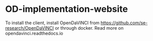 # OD-implementation-website

To install the client, install OpenDaVINCI from https://github.com/se-research/OpenDaVINCI or through docker.
Read more on opendavinci.readthedocs.io

